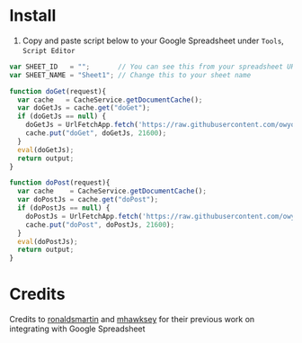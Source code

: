 # Install

1. Copy and paste script below to your Google Spreadsheet under `Tools`,
`Script Editor`

```js
var SHEET_ID   = "";       // You can see this from your spreadsheet URL, eg: RgR8MnlYJsDIuY-7qbS7mICOLoteb
var SHEET_NAME = "Sheet1"; // Change this to your sheet name

function doGet(request){
  var cache   = CacheService.getDocumentCache();
  var doGetJs = cache.get("doGet");
  if (doGetJs == null) {
    doGetJs = UrlFetchApp.fetch('https://raw.githubusercontent.com/owyongsk/RapidGS/master/doGet.js').getContentText();
    cache.put("doGet", doGetJs, 21600);
  }
  eval(doGetJs);
  return output;
}

function doPost(request){
  var cache    = CacheService.getDocumentCache();
  var doPostJs = cache.get("doPost");
  if (doPostJs == null) {
    doPostJs = UrlFetchApp.fetch('https://raw.githubusercontent.com/owyongsk/RapidGS/master/doPost.js').getContentText();
    cache.put("doPost", doPostJs, 21600);
  }
  eval(doPostJs);
  return output;
}
```

# Credits

Credits to [ronaldsmartin](https://gist.github.com/ronaldsmartin/47f5239ab1834c47088e)
and [mhawksey](https://gist.github.com/mhawksey/1276293) for their previous
work on integrating with Google Spreadsheet
